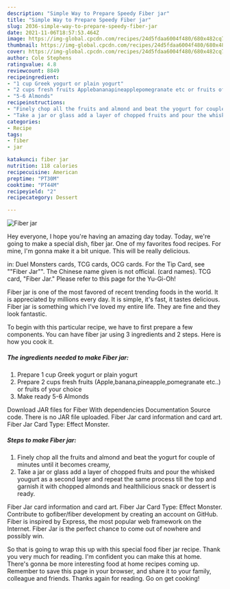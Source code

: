 ```yaml
---
description: "Simple Way to Prepare Speedy Fiber jar"
title: "Simple Way to Prepare Speedy Fiber jar"
slug: 2036-simple-way-to-prepare-speedy-fiber-jar
date: 2021-11-06T18:57:53.464Z
image: https://img-global.cpcdn.com/recipes/24d5fdaa6004f480/680x482cq70/fiber-jar-recipe-main-photo.jpg
thumbnail: https://img-global.cpcdn.com/recipes/24d5fdaa6004f480/680x482cq70/fiber-jar-recipe-main-photo.jpg
cover: https://img-global.cpcdn.com/recipes/24d5fdaa6004f480/680x482cq70/fiber-jar-recipe-main-photo.jpg
author: Cole Stephens
ratingvalue: 4.8
reviewcount: 8849
recipeingredient:
- "1 cup Greek yogurt or plain yogurt"
- "2 cups fresh fruits Applebananapineapplepomegranate etc or fruits of your choice"
- "5-6 Almonds"
recipeinstructions:
- "Finely chop all the fruits and almond and beat the yogurt for couple of minutes until it becomes creamy,"
- "Take a jar or glass add a layer of chopped fruits and pour the whisked yougurt as a second layer and repeat the same process till the top and garnish it with chopped almonds and healthilicious snack or dessert is ready."
categories:
- Recipe
tags:
- fiber
- jar

katakunci: fiber jar 
nutrition: 118 calories
recipecuisine: American
preptime: "PT30M"
cooktime: "PT44M"
recipeyield: "2"
recipecategory: Dessert

---
```



![Fiber jar](https://img-global.cpcdn.com/recipes/24d5fdaa6004f480/680x482cq70/fiber-jar-recipe-main-photo.jpg)

Hey everyone, I hope you're having an amazing day today. Today, we're going to make a special dish, fiber jar. One of my favorites food recipes. For mine, I'm gonna make it a bit unique. This will be really delicious.

in: Duel Monsters cards, TCG cards, OCG cards. For the Tip Card, see &#34;&#34;Fiber Jar&#34;&#34;. The Chinese name given is not official. (card names). TCG card, &#34;Fiber Jar.&#34; Please refer to this page for the Yu-Gi-Oh!

Fiber jar is one of the most favored of recent trending foods in the world. It is appreciated by millions every day. It is simple, it's fast, it tastes delicious. Fiber jar is something which I've loved my entire life. They are fine and they look fantastic.


To begin with this particular recipe, we have to first prepare a few components. You can have fiber jar using 3 ingredients and 2 steps. Here is how you cook it.

<!--inarticleads1-->

##### The ingredients needed to make Fiber jar:

1. Prepare 1 cup Greek yogurt or plain yogurt
1. Prepare 2 cups fresh fruits (Apple,banana,pineapple,pomegranate etc..) or fruits of your choice
1. Make ready 5-6 Almonds


Download JAR files for Fiber With dependencies Documentation Source code. There is no JAR file uploaded. Fiber Jar card information and card art. Fiber Jar Card Type: Effect Monster. 

<!--inarticleads2-->

##### Steps to make Fiber jar:

1. Finely chop all the fruits and almond and beat the yogurt for couple of minutes until it becomes creamy,
1. Take a jar or glass add a layer of chopped fruits and pour the whisked yougurt as a second layer and repeat the same process till the top and garnish it with chopped almonds and healthilicious snack or dessert is ready.


Fiber Jar card information and card art. Fiber Jar Card Type: Effect Monster. Contribute to gofiber/fiber development by creating an account on GitHub. Fiber is inspired by Express, the most popular web framework on the Internet. Fiber Jar is the perfect chance to come out of nowhere and possibly win. 

So that is going to wrap this up with this special food fiber jar recipe. Thank you very much for reading. I'm confident you can make this at home. There's gonna be more interesting food at home recipes coming up. Remember to save this page in your browser, and share it to your family, colleague and friends. Thanks again for reading. Go on get cooking!
